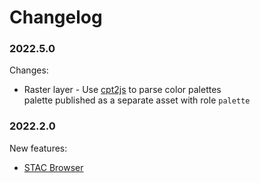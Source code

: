 # Changelog

### 2022.5.0

Changes:

* Raster layer - Use [cpt2js](https://github.com/weatherlayers/cpt2js) to parse color palettes\
  palette published as a separate asset with role `palette`

### 2022.2.0

New features:

* [STAC Browser](http://browser.weatherlayers.com)
